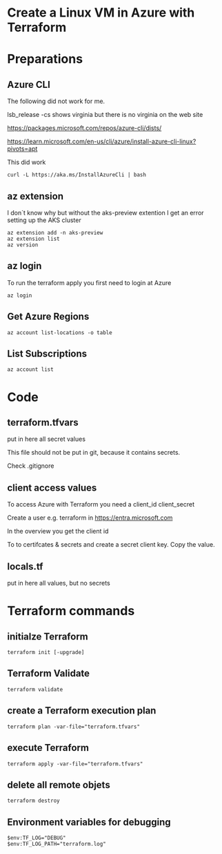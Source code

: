 # Create a Linux VM in Azure with Terraform

# Preparations
## Azure CLI
The following did not work for me.

lsb_release -cs shows virginia but there is no virginia on the web site

https://packages.microsoft.com/repos/azure-cli/dists/

https://learn.microsoft.com/en-us/cli/azure/install-azure-cli-linux?pivots=apt


This did work

    curl -L https://aka.ms/InstallAzureCli | bash

## az extension
I don´t know why but without the aks-preview extention I get an error setting up the AKS cluster

    az extension add -n aks-preview
    az extension list
    az version

## az login
To run the terraform apply you first need to login at Azure

    az login

## Get Azure Regions
    az account list-locations -o table

## List Subscriptions
    az account list

# Code
## terraform.tfvars
put in here all secret values

This file should not be put in git, because it contains secrets.

Check .gitignore

## client access values
To access Azure with Terraform you need a client_id client_secret

Create a user e.g. terraform in https://entra.microsoft.com

In the overview you get the client id

To to certifcates & secrets and create a secret client key. Copy the value.

## locals.tf
put in here all values, but no secrets

# Terraform commands
## initialze Terraform
    terraform init [-upgrade]

## Terraform Validate
    terraform validate

## create a Terraform execution plan
    terraform plan -var-file="terraform.tfvars"

## execute Terraform
    terraform apply -var-file="terraform.tfvars"

## delete all remote objets
    terraform destroy

## Environment variables for debugging
    $env:TF_LOG="DEBUG"
    $env:TF_LOG_PATH="terraform.log"
